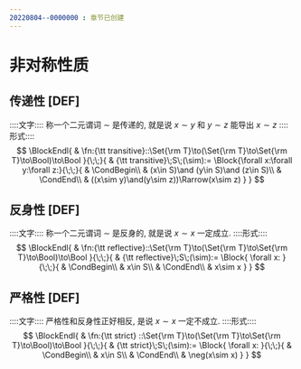 ```yaml
---
20220804--0000000 : 章节已创建
---
```

# 非对称性质
## 传递性 [DEF]
::::文字::::
称一个二元谓词 $\sim$ 是传递的, 就是说 $x\sim y$ 和 $y\sim z$ 能导出 $x \sim z$ 
::::形式::::
$$
\BlockEndl{
    & \fn:{\tt transitive}::\Set{\rm T}\to(\Set{\rm T}\to\Set{\rm T}\to\Bool)\to\Bool
}{\;\;}{
    & {\tt transitive}\;S\;(\sim):=
    \Block{\forall x:\forall y:\forall z:}{\;\;}{
        & \CondBegin\\
        & (x\in S)\and (y\in S)\and (z\in S)\\
        & \CondEnd\\
        & ((x\sim y)\and(y\sim z))\Rarrow(x\sim z)
    }
}
$$
## 反身性 [DEF]
::::文字::::
称一个二元谓词 $\sim$ 是反身的, 就是说 $x \sim x$ 一定成立. 
::::形式::::
$$
\BlockEndl{
    & \fn:{\tt reflective}::\Set{\rm T}\to(\Set{\rm T}\to\Set{\rm T}\to\Bool)\to\Bool
}{\;\;}{
    & {\tt reflective}\;S\;(\sim):=
    \Block{
        \forall x:
    }{\;\;}{
        & \CondBegin\\
        & x\in S\\
        & \CondEnd\\
        & x\sim x
    }
}
$$
## 严格性 [DEF]
::::文字::::
严格性和反身性正好相反, 是说 $x\sim x$ 一定不成立. 
::::形式::::
$$
\BlockEndl{
    & \fn:{\tt strict}
    ::\Set{\rm T}\to(\Set{\rm T}\to\Set{\rm T}\to\Bool)\to\Bool
}{\;\;}{
    & {\tt strict}\;S\;(\sim):=    \Block{
        \forall x:
    }{\;\;}{
        & \CondBegin\\
        & x\in S\\
        & \CondEnd\\
        & \neg(x\sim x)
    }
}
$$
